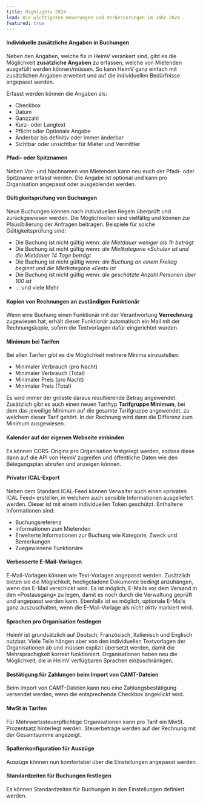 ```yaml
---
title: Highlights 2024
lead: Die wichtigsten Neuerungen und Verbesserungen im Jahr 2024
featured: true
---
```


<!-- - Feature: Customize nickname field per organisation
- Feature: Introduce BookingValidations to conditionally validate bookings
- Feature: Send invoice notifications to billing operators
- Feature: Add new tarif for GroupMinimum
- Feature: Add CorsOrigin configuration on organisation
- Feature: Extend private ical export with responsibilities
- Feature: Extend booking_questions to booking agents
- Feature: Allow booking agents to add more info for an agent booking
- Feature: Use {{ TARIFS }} placeholder in contract and invoice templates
- Feature: Attach DesignatedDocuments to any MailTemplates
- Feature: Allow booking categories to be discarded
- Feature: Improve private ICAL feed
- Feature: Add new data digest template for meter reading periods
- Feature: Improve conflict resolve options for bookings
- Feature: Allow enabling languages for organisations
- Feature: Send confirmation for payments when importing CAMT-Files
- Feature: Display tax with totals
- Feature: Set default state for new bookings in manager
- Feature: Add column_config for data digests
- Feature: Add global searchbar and improve filters
- Feature: Add occupancies to booking form
- Feature: Set default times for bookings
- Improvement: Add MailTemplate to RichTextTemplates
- Feature: Edit contract and invoice emails before send -->

#### Individuelle zusätzliche Angaben in Buchungen

Neben den Angaben, welche fix in HeimV verankert sind, gibt es die Möglichkeit **zusätzliche Angaben** zu erfassen, welche von Mietenden ausgefüllt werden können/müssen. So kann HeimV ganz einfach mit zusätzlichen Angaben erweitert und auf die individuellen Bedürfnisse angepasst werden.

Erfasst werden können die Angaben als:

- Checkbox
- Datum
- Ganzzahl
- Kurz- oder Langtext
- Pflicht oder Optionale Angabe
- Änderbar bis definitiv oder immer änderbar
- Sichtbar oder unsichtbar für Mieter und Vermittler

#### Pfadi- oder Spitznamen

Neben Vor- und Nachnamen von Mietenden kann neu euch der Pfadi- oder Spitzname erfasst werden. Die Angabe ist optional und kann pro Organisation angepasst oder ausgeblendet werden.

#### Gültigkeitsprüfung von Buchungen

Neue Buchungen können nach individuellen Regeln überprüft und zurückgewiesen werden. Die Möglichkeiten sind vielfältig und können zur Plausibilierung der Anfragen beitragen. Beispiele für solche Gültigkeitsprüfung sind:

- Die Buchung ist nicht gültig wenn: _die Mietdauer weniger als 1h beträgt_
- Die Buchung ist nicht gültig wenn: _die Mietkategorie «Schule» ist und die Mietdauer 14 Tage beträgt_
- Die Buchung ist nicht gültig wenn: _die Buchung an einem Freitag beginnt und die Mietkategorie «Fest» ist_
- Die Buchung ist nicht gültig wenn: _die geschätzte Anzahl Personen über 100 ist_
- ... und viele Mehr

#### Kopien von Rechnungen an zuständigen Funktionär

Wenn eine Buchung einen Funktionär mit der Verantwortung **Verrechnung** zugewiesen hat, erhält dieser Funktionär automatisch ein Mail mit der Rechnungskopie, sofern die Textvorlagen dafür eingerichtet wurden.

#### Minimum bei Tarifen

Bei allen Tarifen gibt es die Möglichkeit mehrere Minima einzustellen:

- Minimaler Verbrauch (pro Nacht)
- Minimaler Verbrauch (Total)
- Minimaler Preis (pro Nacht)
- Minimaler Preis (Total)

Es wird immer der grösste daraus resultierende Betrag angewendet. Zusätzlich gibt es auch einen neuen Tariftyp **Tarifgruppe Minimum**, bei dem das jeweilige Minimum auf die gesamte Tarifgruppe angewendet, zu welchem dieser Tarif gehört. In der Rechnung wird dann die Differenz zum Minimum ausgewiesen.


#### Kalender auf der eigenen Webseite einbinden

Es können CORS-Origins pro Organisation festgelegt werden, sodass diese dann auf die API von HeimV zugreifen und öffentliche Daten wie den Belegungsplan abrufen und anzeigen können.

#### Privater ICAL-Export

Neben dem Standard ICAL-Feed können Verwalter auch einen «privaten ICAL Feed» erstellen, in welchem auch sensible Informationen ausgeliefert werden. Dieser ist mit einem individuellen Token geschützt. Enthaltene Informationen sind:

- Buchungsreferenz
- Informationen zum Mietenden
- Erweiterte Informationen zur Buchung wie Kategorie, Zweck und Bemerkungen
- Zuegewiesene Funktionäre


#### Verbesserte E-Mail-Vorlagen

E-Mail-Vorlagen können wie Text-Vorlagen angepasst werden. Zusätzlich bieten sie die Möglichkeit, hochgeladene Dokumente bedingt anzuhängen, wenn das E-Mail verschickt wird. Es ist möglich, E-Mails vor dem Versand in den «Postausgang» zu legen, damit es noch durch die Verwaltung geprüft und angepasst werden kann. Ebenfalls ist es möglich, optionale E-Mails ganz auszuschalten, wenn die E-Mail-Vorlage als _nicht aktiv_ markiert wird. 

#### Sprachen pro Organisation festlegen

HeimV ist grundsätzlich auf Deutsch, Französisch, Italienisch und Englisch nutzbar. Viele Teile hängen aber von den individuellen Textvorlagen der Organisationen ab und müssen explizit übersetzt werden, damit die Mehrsprachigkeit korrekt funktioniert. Organisationen haben neu die Möglichkeit, die in HeimV verfügbaren Sprachen einzuschränkgen.

#### Bestätigung für Zahlungen beim Import von CAMT-Dateien

Beim Import von CAMT-Dateien kann neu eine Zahlungsbestätigung versendet werden, wenn die entsprechende Checkbox angeklickt wird.

#### MwSt in Tarifen 

Für Mehrwertssteuerpflichtige Organisationen kann pro Tarif ein MwSt. Prozentsatz hinterlegt werden.
Steuerbeträge werden auf der Rechnung mit der Gesamtsumme angezeigt.

#### Spaltenkonfiguration für Auszüge

Auszüge können nun komfortabel über die Einstellungen angepasst werden.

#### Standardzeiten für Buchungen festlegen

Es können Standardzeiten für Buchungen in den Einstellungen definiert werden.
